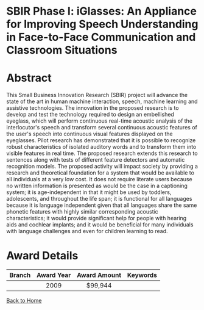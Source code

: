 
SBIR Phase I: iGlasses: An Appliance for Improving Speech Understanding in Face-to-Face Communication and Classroom Situations
==============================================================================================================================

# Abstract


This Small Business Innovation Research (SBIR) project will advance the state of the art in human machine interaction, speech, machine learning and assistive technologies. The innovation in the proposed research is to develop and test the technology required to design an embellished eyeglass, which will perform continuous real-time acoustic analysis of the interlocutor's speech and transform several continuous acoustic features of the user's speech into continuous visual features displayed on the eyeglasses. Pilot research has demonstrated that it is possible to recognize robust characteristics of isolated auditory words and to transform them into visible features in real time. The proposed research extends this research to sentences along with tests of different feature detectors and automatic recognition models.  The proposed activity will impact society by providing a research and theoretical foundation for a system that would be available to all individuals at a very low cost. It does not require literate users because no written information is presented as would be the case in a  captioning system; it is age-independent in that it might be used by toddlers, adolescents, and throughout the life span; it is functional for all languages because it is language independent given that all languages share the same phonetic features with highly similar corresponding acoustic characteristics; it would provide significant help for people with hearing aids and cochlear implants; and it would be beneficial for many individuals with language challenges and even for children learning to read.  

# Award Details

|Branch|Award Year|Award Amount|Keywords|
| :---: | :---: | :---: | :---: |
||2009|$99,944||
  
  


[Back to Home](https://github.com/chrischow/dod_sbir_awards/JT/#112)
